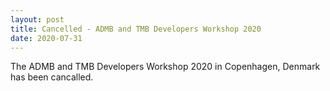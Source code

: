 ```yaml
---
layout: post
title: Cancelled - ADMB and TMB Developers Workshop 2020
date: 2020-07-31
---
```


The ADMB and TMB Developers Workshop 2020 in Copenhagen, Denmark has been cancalled. 
